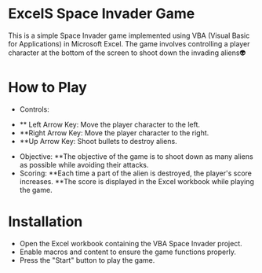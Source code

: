 # ExcelS Space Invader Game
This is a simple Space Invader game implemented using VBA (Visual Basic for Applications) in Microsoft Excel. 
The game involves controlling a player character at the bottom of the screen to shoot down the invading aliens👽
# How to Play
* Controls:
- ** Left Arrow Key: Move the player character to the left.
- **Right Arrow Key: Move the player character to the right.
- **Up Arrow Key: Shoot bullets to destroy aliens.
* Objective:
**The objective of the game is to shoot down as many aliens as possible while avoiding their attacks.
* Scoring:
**Each time a part of the alien is destroyed, the player's score increases.
**The score is displayed in the Excel workbook while playing the game.

# Installation
* Open the Excel workbook containing the VBA Space Invader project.
* Enable macros and content to ensure the game functions properly.
* Press the "Start" button to play the game.
